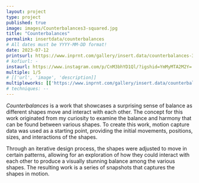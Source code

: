 ```yaml
---
layout: project
type: project
published: true
image: images/Counterbalances3-squared.jpg
title: "Counterbalances"
permalink: insertdata/counterbalances
# All dates must be YYYY-MM-DD format!
date: 2023-07-12
printsurl: https://www.inprnt.com/gallery/insert.data/counterbalances-35/
# kofiurl: -
instaurl: https://www.instagram.com/p/CnM3bhYD1Ql/?igshid=YmMyMTA2M2Y=
multiple: 1/5
# [['url', 'image', 'description]]
multipleworks: [['https://www.inprnt.com/gallery/insert.data/counterbalances-15/', '/images/Counterbalances1-squared.jpg', 'Counterbalances 3/5'], ['https://www.inprnt.com/gallery/insert.data/counterbalances-45/', '/images/Counterbalances4-squared.png', 'Counterbalances 4/5'], ['https://www.inprnt.com/gallery/insert.data/counterbalances-55/', '/images/Counterbalances5-squared.jpg', 'Counterbalances 5/5']]
# techniques: --
---
```


*Counterbalances* is a work that showcases a surprising sense of balance as different shapes move and interact with each other. The concept for this work originated from my curiosity to examine the balance and harmony that can be found between various shapes. To create this work, motion capture data was used as a starting point, providing the initial movements, positions, sizes, and interactions of the shapes. 

Through an iterative design process, the shapes were adjusted to move in certain patterns, allowing for an exploration of how they could interact with each other to produce a visually stunning balance among the various shapes. The resulting work is a series of snapshots that captures the shapes in motion.

